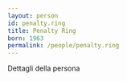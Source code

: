 ```yaml
---
layout: person
id: penalty.ring
title: Penalty Ring
born: 1963
permalink: /people/penalty.ring
---
```


Dettagli della persona 